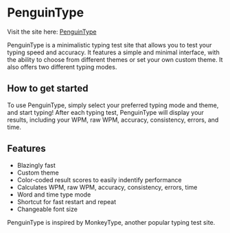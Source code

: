# PenguinType
Visit the site here: [PenguinType](https://penguintype.epizy.com)

PenguinType is a minimalistic typing test site that allows you to test your typing speed and accuracy. It features a simple and minimal interface, with the ability to choose from different themes or set your own custom theme. It also offers two different typing modes.

## How to get started
To use PenguinType, simply select your preferred typing mode and theme, and start typing! After each typing test, PenguinType will display your results, including your WPM, raw WPM, accuracy, consistency, errors, and time.

## Features 
 - Blazingly fast
 - Custom theme
 - Color-coded result scores to easily indentify performance
 - Calculates WPM, raw WPM, accuracy, consistency, errors, time
 - Word and time type mode
 - Shortcut for fast restart and repeat
 - Changeable font size 

PenguinType is inspired by MonkeyType, another popular typing test site.
